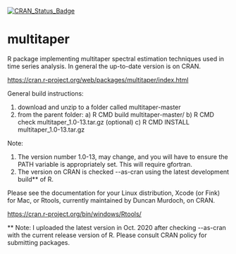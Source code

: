 [![CRAN_Status_Badge](http://www.r-pkg.org/badges/version/multitaper)](https://cran.r-project.org/package=multitaper)

multitaper
==========

R package implementing multitaper spectral estimation techniques used in time 
series analysis. In general the up-to-date version is on CRAN.

https://cran.r-project.org/web/packages/multitaper/index.html

General build instructions:

1) download and unzip to a folder called multitaper-master 
2) from the parent folder: 
  a) R CMD build multitaper-master/ 
  b) R CMD check multitaper_1.0-13.tar.gz (optional) 
  c) R CMD INSTALL multitaper_1.0-13.tar.gz 

Note: 

1) The version number 1.0-13, may change, and you will have to ensure 
the PATH variable is appropriately set. This will require gfortran. 
2) The version on CRAN is checked --as-cran using the latest development build** of R.

Please see the documentation for your Linux distribution, Xcode (or Fink) for Mac, 
or Rtools, currently maintained by Duncan Murdoch, on CRAN.

https://cran.r-project.org/bin/windows/Rtools/


** Note:
I uploaded the latest version in Oct. 2020 after checking --as-cran with the current release version of R.
Please consult CRAN policy for submitting packages.
